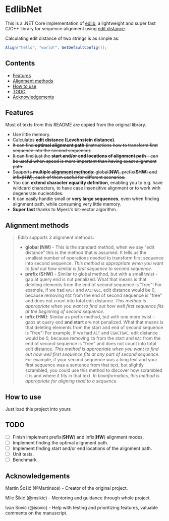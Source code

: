 EdlibNet
========

This is a .NET Core implementation of [edlib](https://github.com/Martinsos/edlib), a lightweight and super fast C/C++ library for sequence alignment using [edit distance](https://en.wikipedia.org/wiki/Edit_distance).

Calculating edit distance of two strings is as simple as:

```csharp
Align("hello", "world!", GetDefaultConfig());
```

## Contents
- [Features](#features)
- [Alignment methods](#alignment-methods)
- [How to use](#how-to-use)
- [TODO](#todo)
- [Acknowledgements](#acknowledgements)

## Features

Most of texts from this README are copied from the original library.

* Use little memory.
* Calculates **edit distance (Levehnstein distance)**.
* ~~It can find **optimal alignment path** (instructions how to transform first sequence into the second sequence).~~
* ~~It can find just the **start and/or end locations of alignment path** - can be useful when speed is more important than having exact alignment path.~~
* ~~Supports **multiple [alignment methods](#alignment-methods)**: global(**NW**), prefix(**SHW**) and infix(**HW**), each of them useful for different scenarios.~~
* You can **extend character equality definition**, enabling you to e.g. have wildcard characters, to have case insensitive alignment or to work with degenerate nucleotides.
* It can easily handle small or **very large sequences**, even when finding alignment path, while consuming very little memory.
* **Super fast** thanks to Myers's bit-vector algorithm.

## Alignment methods

> Edlib supports 3 alignment methods:
> * **global (NW)** - This is the standard method, when we say "edit distance" this is the method that is assumed.
>  It tells us the smallest number of operations needed to transform first sequence into second sequence.
>  *This method is appropriate when you want to find out how similar is first sequence to second sequence.*
>* **prefix (SHW)** - Similar to global method, but with a small twist - gap at query end is not penalized. What that means is that deleting elements from the end of second sequence is "free"!
>  For example, if we had `AACT` and `AACTGGC`, edit distance would be 0, because removing `GGC` from the end of second sequence is "free" and does not count into total edit distance.
>  *This method is appropriate when you want to find out how well first sequence fits at the beginning of second sequence.*
>* **infix (HW)**: Similar as prefix method, but with one more twist - gaps at query end **and start** are not penalized. What that means is that deleting elements from the start and end of second sequence is "free"!
>  For example, if we had `ACT` and `CGACTGAC`, edit distance would be 0, because removing `CG` from the start and `GAC` from the end of second sequence is "free" and does not count into total edit distance.
>  *This method is appropriate when you want to find out how well first sequence fits at any part of second sequence.* For example, if your second sequence was a long text and your first sequence was a sentence from that text, but slightly scrambled, you could use this method to discover how scrambled it is and where it fits in that text.
>  *In bioinformatics, this method is appropriate for aligning read to a sequence.*

## How to use
Just load this project into yours

## TODO
- [ ] Finish implement prefix(**SHW**) and infix(**HW**) alignment modes.
- [ ] Implement finding the optimal alignment path.
- [ ] Implement finding start and/or end locations of the alignment path.
- [ ] Unit tests.
- [ ] Benchmark.

## Acknowledgements

Martin Šošić (@Martinsos) - Creator of the original project.

Mile Šikić (@msikic) - Mentoring and guidance through whole project.

Ivan Sović (@isovic) - Help with testing and prioritizing features, valuable comments on the manuscript.